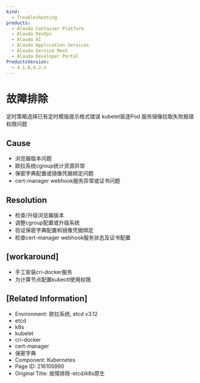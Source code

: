 ```yaml
---
kind:
  - Troubleshooting
products:
  - Alauda Container Platform
  - Alauda DevOps
  - Alauda AI
  - Alauda Application Services
  - Alauda Service Mesh
  - Alauda Developer Portal
ProductsVersion:
  - 4.1.0,4.2.x
---
```

<!-- A type of document that involves encountering a fault, diagnosing it, performing root cause analysis, and providing solutions. -->

# 故障排除

定时策略选择已有定时模版提示格式错误 kubelet驱逐Pod 服务镜像拉取失败报错权限问题

## Cause
- 浏览器版本问题
- 欧拉系统cgroup统计资源异常
- 保密字典配置或镜像凭据绑定问题
- cert-manager webhook服务异常或证书问题

## Resolution
- 检查/升级浏览器版本
- 调整cgroup配置或升级系统
- 验证保密字典配置和镜像凭据绑定
- 检查cert-manager webhook服务状态及证书配置

## [workaround]
- 手工安装cri-docker服务
- 为计算节点配置kubectl使用权限

## [Related Information]
- Environment: 欧拉系统, etcd v3.12
- etcd
- k8s
- kubelet
- cri-docker
- cert-manager
- 保密字典
- Component: Kubernetes
- Page ID: 216105990
- Original Title: 故障排除-etcd/k8s原生
